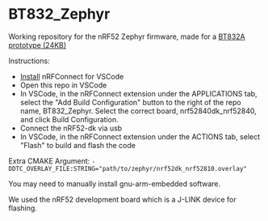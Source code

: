 # BT832_Zephyr
Working repository for the nRF52 Zephyr firmware, made for a [BT832A prototype (24KB)](https://github.com/moothyknight/nRF52-Biosensing-Boards/tree/main/CAD/BT832_OLD)

Instructions:
- [Install](https://nrfconnect.github.io/vscode-nrf-connect/) nRFConnect for VSCode
- Open this repo in VSCode
- In VSCode, in the nRFConnect extension under the APPLICATIONS tab, select the "Add Build Configuration" button to the right of the repo name, BT832_Zephyr. Select the correct board, nrf52840dk_nrf52840, and click Build Configuration.
- Connect the nRF52-dk via usb
- In VSCode, in the nRFConnect extension under the ACTIONS tab, select "Flash" to build and flash the code

Extra CMAKE Argument:
`-DDTC_OVERLAY_FILE:STRING="path/to/zephyr/nrf52dk_nrf52810.overlay"`

You may need to manually install gnu-arm-embedded software. 

We used the nRF52 development board which is a J-LINK device for flashing.


